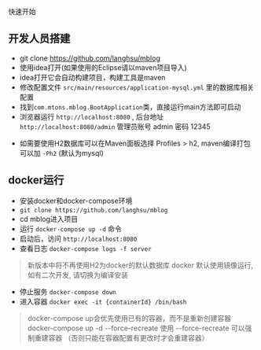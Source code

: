 快速开始

## 开发人员搭建

- git clone https://github.com/langhsu/mblog
- 使用idea打开(如果使用的Eclipse请以maven项目导入)
- idea打开它会自动构建项目，构建工具是maven
- 修改配置文件 `src/main/resources/application-mysql.yml` 里的数据库相关配置
- 找到`com.mtons.mblog.BootApplication`类，直接运行main方法即可启动
- 浏览器运行 `http://localhost:8080` , 后台地址 `http://localhost:8080/admin` 管理员账号 admin 密码 12345

* 如需要使用H2数据库可以在Maven面板选择 Profiles > h2, maven编译打包可以加 `-Ph2` (默认为mysql)

## docker运行

- 安装docker和docker-compose环境
- `git clone https://github.com/langhsu/mblog`
- cd mblog进入项目
- 运行 `docker-compose up -d` 命令
- 启动后，访问 `http://localhost:8080` 
- 查看日志 `docker-compose logs -f server`

> 新版本中将不再使用H2为docker的默认数据库
> docker 默认使用镜像运行, 如有二次开发, 请切换为编译安装

- 停止服务 `docker-compose down`
- 进入容器 `docker exec -it {containerId} /bin/bash`

> docker-compose up会优先使用已有的容器，而不是重新创建容器
> docker-compose up -d --force-recreate 使用 --force-recreate 可以强制重建容器 （否则只能在容器配置有更改时才会重建容器）
